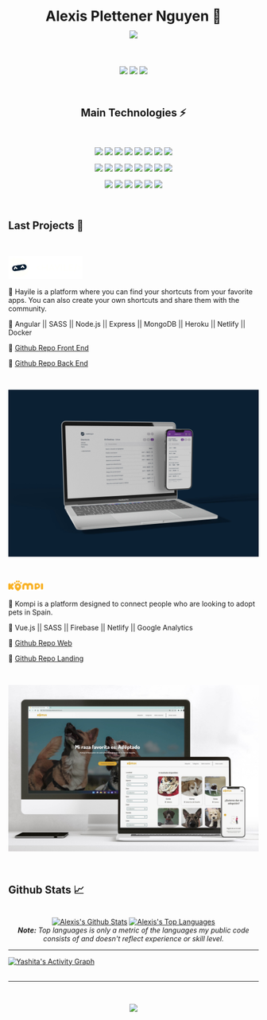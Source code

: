 <h1 align="center">
  Alexis Plettener Nguyen 👋
  <br/>
  <a href="#"><img align="center" src="https://readme-typing-svg.herokuapp.com?font=Bitter&color=a110e3&background=01010100&center=true&vCenter=true&lines=Software+Developer;Cloud+Administrator" style="max-width: 100%;"></a>
</h1>

<br/>

<p align="center">
  <a href="https://www.linkedin.com/in/alexis-plettener-nguyen/" target="_blank"><img src="https://img.shields.io/badge/-LinkedIn-0D1117?style=for-the-badge&logo=linkedin&logoColor=a110e3"></a>
  <a href="https://www.facebook.com/alexisplettenern/" target="_blank"><img src="https://img.shields.io/badge/Facebook-0D1117?style=for-the-badge&logo=facebook&logoColor=a110e3"></a>
  <a href="https://www.instagram.com/alexxispn" target="_blank"><img src="https://img.shields.io/badge/-Instagram-0D1117?style=for-the-badge&logo=instagram&logoColor=a110e3"></a>
</p>


<br/>

<h2 align="center">Main Technologies ⚡</h2>

<br/>


<p align="center">
  <a href="#"><img src="https://img.shields.io/badge/-HTML5-a110e3?style=flat&logo=html5&logoColor=000000"></a>
  <a href="#"><img src="https://img.shields.io/badge/-CSS3-a110e3?style=flat&logo=css3&logoColor=000000"></a>
  <a href="#"><img src="https://img.shields.io/badge/-SASS-a110e3?style=flat&logo=Sass&logoColor=000000"></a>
  <a href="#"><img src="https://img.shields.io/badge/-JavaScript-a110e3?style=flat&logo=javascript&logoColor=000000"></a>
  <a href="#"><img src="https://img.shields.io/badge/-TypeScript-a110e3?style=flat&logo=TypeScript&logoColor=000000"></a>
  <a href="#"><img src="https://img.shields.io/badge/-Vue.js-a110e3?style=flat&logo=vue.js&logoColor=000000"></a>
  <a href="#"><img src="https://img.shields.io/badge/-Angular-a110e3?style=flat&logo=Angular&logoColor=000000"></a>
  <a href="#"><img src="https://img.shields.io/badge/-Google%20Analytics-a110e3?style=flat&logo=Google%20Analytics&logoColor=000000"></a>

</p>
<p align="center">
  <a href="#"><img src="https://img.shields.io/badge/-Node.js-a110e3?style=flat&logo=Node.js&logoColor=000000"></a>
  <a href="#"><img src="https://img.shields.io/badge/-Express-a110e3?style=flat&logo=Express&logoColor=000000"></a>
  <a href="#"><img src="https://img.shields.io/badge/-MongoDB-a110e3?style=flat&logo=MongoDB&logoColor=000000"></a>
  <a href="#"><img src="https://img.shields.io/badge/-Firebase-a110e3?style=flat&logo=Firebase&logoColor=000000"></a>
  <a href="#"><img src="https://img.shields.io/badge/-Git-a110e3?style=flat&logo=git&logoColor=000000"></a>
  <a href="#"><img src="https://img.shields.io/badge/-Jest-a110e3?style=flat&logo=Jest&logoColor=000000"></a>
  <a href="#"><img src="https://img.shields.io/badge/-Testing%20Library-a110e3?style=flat&logo=Testing%20Library&logoColor=000000"></a>
  <a href="#"><img src="https://img.shields.io/badge/-Cypress-a110e3?style=flat&logo=Cypress&logoColor=000000"></a>

</p>
<p align="center">
  <a href="#"><img src="https://img.shields.io/badge/-Linux-a110e3?style=flat&logo=linux&logoColor=000000&"></a>
  <a href="#"><img src="https://img.shields.io/badge/-Bash-a110e3?style=flat&logo=GNU%20Bash&logoColor=000000"></a>
  <a href="#"><img src="https://img.shields.io/badge/-Vim-a110e3?style=flat&logo=vim&logoColor=000000"></a>
  <a href="#"><img src="https://img.shields.io/badge/-Docker-a110e3?style=flat&logo=Docker&logoColor=000000"></a>
  <a href="#"><img src="https://img.shields.io/badge/Microsoft%20Azure-a110e3?style=flat&logo=microsoft-azure&logoColor=000000"></a>
  <a href="#"><img src="https://img.shields.io/badge/-GitHub%20Actions-a110e3?style=flat&logo=GitHub%20Actions&logoColor=000000"></a>

</p>

<br/>

<h2>Last Projects 👾</h2>

<br />

<p><a href="https://hayile.netlify.app/" target="_blank"><img src="src/assets/hayile-light.svg" width="150px"></a></p>

🔸 Hayile is a platform where you can find your shortcuts from your favorite apps. You can also create your own shortcuts and share them with the community.

🔸 Angular || SASS || Node.js || Express || MongoDB || Heroku || Netlify || Docker

🔸 [Github Repo Front End](https://github.com/HayileShortcuts/hayile)

🔸 [Github Repo Back End](https://github.com/HayileShortcuts/hayile-api)

<br />

<p>
  <a href="https://hayile.netlify.app/" target="_blank"><img src="src/assets/hayile-web.jpg"></a>
</p>

<br />

<p><a href="https://www.adoptaunkompi.com" target="_blank"><img src="src/assets/version_primario_logo.svg" width="70px"></a></p>


🔸 Kompi is a platform designed to connect people who are looking to adopt pets in Spain.

🔸 Vue.js || SASS || Firebase ||  Netlify || Google Analytics

🔸 [Github Repo Web](https://github.com/buscokompi/web_kompi)

🔸 [Github Repo Landing](https://github.com/buscokompi/landing_kompi)

<br />

<p>
  <a href="https://www.adoptaunkompi.com" target="_blank"><img src="src/assets/Web_kompi.jpg"></a>
</p>

<br/>

<h2>Github Stats 📈</h2>

<br/>

<div>

  <div align="center">
    <a href="#"><img alt="Alexis's Github Stats" src="https://github-readme-stats-i270cdk5i-florianbussmann.vercel.app/api?username=alexxispn&show_icons=true&include_all_commits=true&count_private=true&theme=react&hide_border=true&bg_color=0D1117&title_color=a110e3&icon_color=a110e3" height="200"/></a>
    <a href="#"><img alt="Alexis's Top Languages" src="https://github-readme-stats-i270cdk5i-florianbussmann.vercel.app/api/top-langs/?username=alexxispn&custom_title=Most%20Used%20Languages&layout=compact&theme=react&hide_border=true&bg_color=0D1117&title_color=a110e3&icon_color=a110e3&include_forks=true" height="239"/></a>
    <br/>
    <i><b>Note:</b> Top languages is only a metric of the languages my public code consists of and doesn't reflect experience or skill level. </i>
  </div>

  <hr/>

  <div>
    <a href="#"><img alt="Yashita's Activity Graph" src="https://activity-graph.herokuapp.com/graph?username=alexxispn&custom_title=Alexis%20Plettener%20Nguyen's%20Contribution%20Graph&bg_color=0D1117&color=a110e3&line=FFFFFF&point=a110e3&hide_border=true" /></a>
  </div>
</div>

<br/>

<hr/>

<br/>

<p align="center">
  <a href="#"><img src="https://readme-typing-svg.herokuapp.com?font=Bitter&duration=3000&color=a110e3&background=01010100&center=true&vCenter=true&lines=Thank+you!"></a>
</p>
